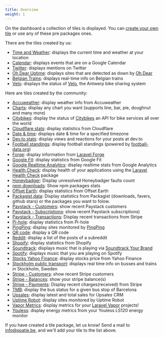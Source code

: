 ```yaml
---
title: Overview
weight: 1
---
```


On the dashboard a collection of tiles is displayed. You can [create your own tile](/docs/laravel-dashboard/v2/adding-tiles/creating-your-own-tile) or use any of these pre packages ones.

There are the tiles created by us:

- [Time and Weather](/docs/laravel-dashboard/v2/adding-tiles/time-weather): displays the current time and weather at your location
- [Calendar](/docs/laravel-dashboard/v2/adding-tiles/google-calendar): displays events that are on a Google Calendar
- [Twitter](/docs/laravel-dashboard/v2/adding-tiles/twitter-tile): displays mentions on Twitter
- [Oh Dear Uptime](/docs/laravel-dashboard/v2/adding-tiles/oh-dear-uptime): displays sites that are detected as down by [Oh Dear](https://ohdear.app)
- [Belgian Trains](/docs/laravel-dashboard/v2/adding-tiles/belgian-trains): displays real-time info on Belgian trains
- [Velo](/docs/laravel-dashboard/v2/adding-tiles/velo): displays the status of [Velo](https://www.velo-antwerpen.be/en), the Antwerp bike sharing system

Here are tiles created by the community:

- [Accuweather](https://github.com/marcusmyers/laravel-dashboard-accuweather-tile): display weather info from Accuweather
- [Charts](https://github.com/fidum/laravel-dashboard-chart-tile): display any chart you want (supports line, bar, pie, doughnut and many more)
- [Citybikes](https://github.com/Astrotomic/laravel-dashboard-citybikes-tile): display the status of [Citybikes](https://citybik.es) an API for bike services all over the world
- [Cloudflare stats](https://github.com/owenvoke/laravel-dashboard-cloudflare-stats-tile): display statistics from Cloudflare
- [Date & time](https://github.com/solitweb/laravel-dashboard-date-time-tile): displays date & time for a specified timezone
- [Dev.to stats](https://github.com/Hi-Folks/laravel-dashboard-devto-tile): display views and reactions for your posts at dev.to
- [Football standings](https://github.com/kayschima/laravel-dashboard-footballdata-standings-tile): display football standings (powered by [football-data.org](https://football-data.org))
- [Forge](https://github.com/aglipanci/laravel-dashboard-forge-tile): display information from [Laravel Forge](https://forge.laravel.com)
- [Google Fit](https://github.com/owenvoke/laravel-dashboard-google-fit-tile): display statistics from Google Fit
- [Google Realtime Analytics](https://github.com/ingoldsby/laravel-dashboard-google-analytics-realtime-tile): display realtime stats from Google Analytics
- [Health Check](https://github.com/tylerwoonton/laravel-dashboard-health-check-tile): display health of your applications using the [Laravel Health Check](https://github.com/ukfast/laravel-health-check) package
- [Honeybadger](https://github.com/DevLabor/laravel-dashboard-honeybadger-tile): Display unresolved Honeybadger faults count
- [npm downloads](https://github.com/skydiver/laravel-dashboard-npm): Show npm packages stats
- [Offset Earth](https://github.com/owenvoke/laravel-dashboard-offset-earth-tile): display statistics from Offset Earth
- [Packagist data](https://packagist.org/packages/tjvb/laravel-dashboard-packagist-tile): Display statistics from Packagist (downloads, favers, github stars) or the packages you want to folow.
- [Paystack - Customers](https://github.com/digikraaft/laravel-dashboard-paystack-customers-tile): show recent Paystack customers
- [Paystack - Subscriptions](https://github.com/digikraaft/laravel-dashboard-paystack-subscriptions-tile): show recent Paystack subscriptions)
- [Paystack - Transactions](https://github.com/digikraaft/laravel-dashboard-paystack-transactions-tile): Display recent transactions from Stripe
- [Pi-hole](https://github.com/owenvoke/laravel-dashboard-pihole-tile): display statistics from Pi-hole
- [PingPing](https://github.com/Astrotomic/laravel-dashboard-pingping-tile): display sites monitored by [PingPing](https://pingping.io)
- [QR code](https://github.com/solitweb/laravel-dashboard-qr-code-tile): display a QR code
- [Reddit](https://github.com/jeop10/laravel-dashboard-reddit-tile): display a list of the posts of a subreddit
- [Shopify](https://github.com/ingoldsby/laravel-dashboard-shopify-tile): display statistics from Shopify
- [Soundtrack](https://github.com/solitweb/laravel-dashboard-soundtrack-tile): displays music that is playing via [Soundtrack Your Brand](https://www.soundtrackyourbrand.com/)
- [Spotify](https://github.com/ashbakernz/laravel-dashboard-spotify-tile): displays music that you are playing on Spotify 
- [Stocks Yahoo Finance](https://github.com/vitorhugoro1/laravel-dashboard-stocks-tile): display stocks price from Yahoo Finance
- [Stockholm public transport](https://github.com/robbens/laravel-dashboard-sl): displays real time info on busses and trains in Stockholm, Sweden
- [Stripe - Customers](https://github.com/digikraaft/laravel-dashboard-stripe-customers-tile): show recent Stripe customers
- [Stripe - Balances](https://github.com/digikraaft/laravel-dashboard-stripe-balances-tile): show your stripe balance(s)
- [Stripe - Payments](https://github.com/digikraaft/laravel-dashboard-stripe-payments-tile): Display recent charges(received) from Stripe
- [TMB](https://github.com/dustycodecorp/laravel-dashboard-tmb-tile): display the bus status for a given bus stop of Barcelona
- [Upsales](https://github.com/robbens/laravel-dashboard-upsales): display latest and total sales for Upsales CRM
- [Uptime Robot](https://github.com/VineVax/laravel-dashboard-uptime-robot-tile): display sites monitored by Uptime Robot
- [Vapor Metrics](https://github.com/fidum/laravel-dashboard-vapor-metrics-tile): display metrics for your [Laravel Vapor](https://vapor.laravel.com) projects!
- [Youless](https://github.com/Xibel/laravel-dashboard-youless-tile): display energy metrics from your Youless LS120 energy monitor


If you have created a tile package, let us know! Send a mail to info@spatie.be, and we'll add your tile to the list above.
